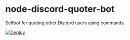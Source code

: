# node-discord-quoter-bot

Selfbot for quoting other Discord users using commands.

[![Deploy](https://www.herokucdn.com/deploy/button.svg)](https://heroku.com/deploy)
